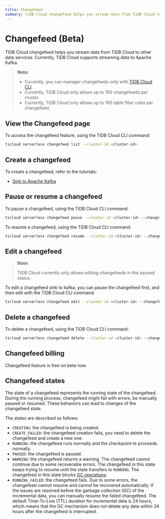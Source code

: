 ```yaml
---
title: Changefeed
summary: TiDB Cloud changefeed helps you stream data from TiDB Cloud to other data services.
---
```


# Changefeed (Beta)

TiDB Cloud changefeed helps you stream data from TiDB Cloud to other data services. Currently, TiDB Cloud supports streaming data to Apache Kafka.
> **Note:**
>
> - Currently, you can manager changefeeds only with [TiDB Cloud CLI](/tidb-cloud/get-started-with-cli.md).
> - Currently, TiDB Cloud only allows up to 100 changefeeds per cluster.
> - Currently, TiDB Cloud only allows up to 100 table filter rules per changefeed.

## View the Changefeed page

To access the changefeed feature, using the TiDB Cloud CLI command:

```bash
ticloud serverless changefeed list --cluster-id <cluster-id>
```

## Create a changefeed

To create a changefeed, refer to the tutorials:

- [Sink to Apache Kafka](/tidb-cloud/serverless-changefeed-sink-to-apache-kafka.md)

## Pause or resume a changefeed

To pause a changefeed, using the TiDB Cloud CLI command:

```bash
ticloud serverless changefeed pause --cluster-id <cluster-id> --changefeed-id <changefeed-id>
```

To resume a changefeed, using the TiDB Cloud CLI command:

```bash
ticloud serverless changefeed resume --cluster-id <cluster-id> --changefeed-id <changefeed-id>
```

## Edit a changefeed

> **Note:**
>
> TiDB Cloud currently only allows editing changefeeds in the paused status.

To edit a changefeed sink to kafka, you can pause the changefeed first, and then edit with the TiDB Cloud CLI command:

```bash
ticloud serverless changefeed edit --cluster-id <cluster-id> --changefeed-id <changefeed-id> --name <newname> --kafka <full-specified-kafka> --filter <full-specified-filter>
```

## Delete a changefeed

To delete a changefeed, using the TiDB Cloud CLI command:

```bash
ticloud serverless changefeed delete --cluster-id <cluster-id> --changefeed-id <changefeed-id>
```

## Changefeed billing

Changefeed feature is free on beta now.

## Changefeed states

The state of a changefeed represents the running state of the changefeed. During the running process, changefeed might fail with errors, be manually paused or resumed. These behaviors can lead to changes of the changefeed state.

The states are described as follows:

- `CREATING`: the changefeed is being created.
- `CREATE_FAILED`: the changefeed creation fails, you need to delete the changefeed and create a new one.
- `RUNNING`: the changefeed runs normally and the checkpoint-ts proceeds normally.
- `PAUSED`: the changefeed is paused.
- `WARNING`: the changefeed returns a warning. The changefeed cannot continue due to some recoverable errors. The changefeed in this state keeps trying to resume until the state transfers to `RUNNING`. The changefeed in this state blocks [GC operations](https://docs.pingcap.com/tidb/stable/garbage-collection-overview).
- `RUNNING_FAILED`: the changefeed fails. Due to some errors, the changefeed cannot resume and cannot be recovered automatically. If the issues are resolved before the garbage collection (GC) of the incremental data, you can manually resume the failed changefeed. The default Time-To-Live (TTL) duration for incremental data is 24 hours, which means that the GC mechanism does not delete any data within 24 hours after the changefeed is interrupted.
